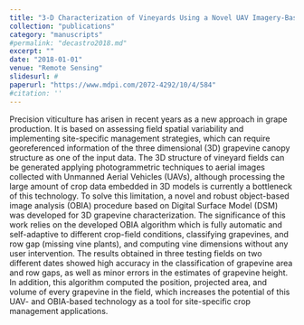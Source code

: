 ```yaml
---
title: "3-D Characterization of Vineyards Using a Novel UAV Imagery-Based OBIA Procedure for Precision Viticulture Applications"
collection: "publications"
category: "manuscripts"
#permalink: "decastro2018.md"
excerpt: ""
date: "2018-01-01"
venue: "Remote Sensing"
slidesurl: #
paperurl: "https://www.mdpi.com/2072-4292/10/4/584"
#citation: ''
---
```


Precision viticulture has arisen in recent years as a new approach in grape production. It is based on assessing field spatial variability and implementing site-specific management strategies, which can require georeferenced information of the three dimensional (3D) grapevine canopy structure as one of the input data. The 3D structure of vineyard fields can be generated applying photogrammetric techniques to aerial images collected with Unmanned Aerial Vehicles (UAVs), although processing the large amount of crop data embedded in 3D models is currently a bottleneck of this technology. To solve this limitation, a novel and robust object-based image analysis (OBIA) procedure based on Digital Surface Model (DSM) was developed for 3D grapevine characterization. The significance of this work relies on the developed OBIA algorithm which is fully automatic and self-adaptive to different crop-field conditions, classifying grapevines, and row gap (missing vine plants), and computing vine dimensions without any user intervention. The results obtained in three testing fields on two different dates showed high accuracy in the classification of grapevine area and row gaps, as well as minor errors in the estimates of grapevine height. In addition, this algorithm computed the position, projected area, and volume of every grapevine in the field, which increases the potential of this UAV- and OBIA-based technology as a tool for site-specific crop management applications.